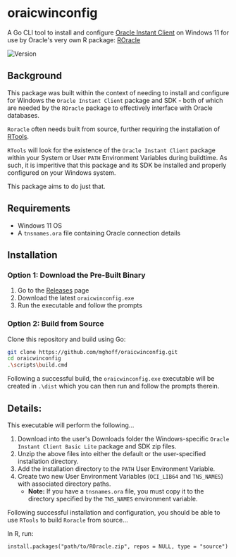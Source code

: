 # oraicwinconfig
A Go CLI tool to install and configure [Oracle Instant Client](https://www.oracle.com/database/technologies/instant-client/downloads.html)
on Windows 11 for use by Oracle's very own R package: [ROracle](https://www.oracle.com/database/technologies/appdev/roracle.html)

![Version](https://img.shields.io/badge/version-0.1.0-blue.svg)

## Background

This package was built within the context of needing to install and configure for Windows the `Oracle Instant Client` package and SDK - both of which are needed by the `ROracle` package to effectively interface with Oracle databases.

`Roracle` often needs built from source, further requiring the installation of [RTools](https://cran.r-project.org/bin/windows/Rtools/).

`RTools` will look for the existence of the `Oracle Instant Client` package within your System or User `PATH` Environment Variables during buildtime. As such, it is imperitive that this package and its SDK be installed and properly configured on your Windows system.

This package aims to do just that.

## Requirements

  + Windows 11 OS
  + A `tnsnames.ora` file containing Oracle connection details

## Installation

### Option 1: Download the Pre-Built Binary
1. Go to the [Releases](https://github.com/mghoff/oraicwinconfig/releases) page
2. Download the latest `oraicwinconfig.exe`
3. Run the executable and follow the prompts

### Option 2: Build from Source
Clone this repository and build using Go:
```bash
git clone https://github.com/mghoff/oraicwinconfig.git
cd oraicwinconfig
.\scripts\build.cmd
```

Following a successful build, the `oraicwinconfig.exe` executable will be created in `.\dist` which you can then run and follow the prompts therein.

## Details:

This executable will perform the following...
1. Download into the user's Downloads folder the Windows-specific `Oracle Instant Client Basic Lite` package and SDK zip files.
2. Unzip the above files into either the default or the user-specified installation directory.
3. Add the installation directory to the `PATH` User Environment Variable.
4. Create two new User Environment Variables (`OCI_LIB64` and `TNS_NAMES`) with associated directory paths.
    + **Note:** If you have a `tnsnames.ora` file, you must copy it to the directory specified by the `TNS_NAMES` environment variable.

Following successful installation and configuration, you should
be able to use `RTools` to build `Roracle` from source...

In R, run: 
```
install.packages("path/to/ROracle.zip", repos = NULL, type = "source")
```
